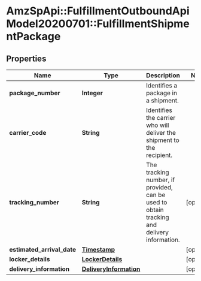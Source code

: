 # AmzSpApi::FulfillmentOutboundApiModel20200701::FulfillmentShipmentPackage

## Properties
Name | Type | Description | Notes
------------ | ------------- | ------------- | -------------
**package_number** | **Integer** | Identifies a package in a shipment. | 
**carrier_code** | **String** | Identifies the carrier who will deliver the shipment to the recipient. | 
**tracking_number** | **String** | The tracking number, if provided, can be used to obtain tracking and delivery information. | [optional] 
**estimated_arrival_date** | [**Timestamp**](Timestamp.md) |  | [optional] 
**locker_details** | [**LockerDetails**](LockerDetails.md) |  | [optional] 
**delivery_information** | [**DeliveryInformation**](DeliveryInformation.md) |  | [optional] 


